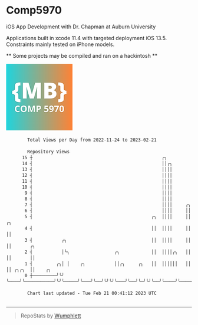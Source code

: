 # Comp5970
iOS App Development with Dr. Chapman at Auburn University

Applications built in xcode 11.4 with targeted deployment iOS 13.5.
Constraints mainly tested on iPhone models.

** Some projects may be compiled and ran on a hackintosh **

![App Icon](https://github.com/MatthewBentz/Comp5970/blob/master/Assignment1a-mlb0119/Assignment1a-mlb0119/Assets.xcassets/AppIcon.appiconset/180.png)

```
        Total Views per Day from 2022-11-24 to 2023-02-21

        Repository Views
      15 ┼                                                 ╭╮
      14 ┤                                                 ││╭╮
      13 ┤                                                 ││││
      12 ┤                                                 ││││
      11 ┤                                                 ││││
      10 ┤                                                 ││││
       9 ┤                                                 ││││
       8 ┤                                                 ││││
       7 ┤                                                 ││││     ╭╮
       6 ┤                                                 ││││     ││
       5 ┤                                             ╭╮  ││││     ││  ╭╮
       4 ┤                                             ││  ││││     ││  ││
       3 ┤           ╭╮                                ││  ││││     ││  ││       ╭╮
       2 ┤           │╰╮                 ╭╮            ││  ││││╭╮   ││  ││       ││
       1 ┤         ╭╮│ │    ╭╮           ││╭╮     ╭╮   ││  ││││││   ││  ││ ╭╮╭╮  ││    ╭╮
       0 ┼─────────╯╰╯ ╰────╯╰───────────╯╰╯╰─────╯╰───╯╰──╯╰╯╰╯╰───╯╰──╯╰─╯╰╯╰──╯╰────╯╰──────────

        Chart last updated - Tue Feb 21 00:41:12 2023 UTC
        
```

---

> RepoStats by [Wumphlett](https://github.com/Wumphlett)
